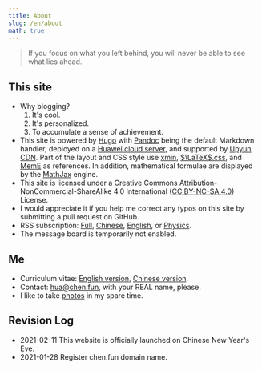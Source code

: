 ```yaml
---
title: About
slug: /en/about
math: true
---
```


> If you focus on what you left behind, you will never be able to see what lies ahead.

## This site

- Why blogging?
  1. It's cool.
  2. It's personalized.
  3. To accumulate a sense of achievement.
- This site is powered by [Hugo](https://gohugo.io/) with [Pandoc](https://pandoc.org/) being the default Markdown handler, deployed on a [Huawei cloud server](https://activity.huaweicloud.com/cps/recommendstore.html?fromacct=5e9a4441-a665-456a-b905-9ade780e0da0&utm_source=V1g3MDY4NTY=&utm_medium=cps&utm_campaign=201905), and supported by [Upyun CDN](https://console.upyun.com/register/?invite=SkO_nj9ld). Part of the layout and CSS style use [xmin](https://github.com/yihui/hugo-xmin), [$\LaTeX$.css](https://latex.now.sh/), and [MemE](https://github.com/reuixiy/hugo-theme-meme) as references. In addition, mathematical formulae are displayed by the [MathJax](https://www.mathjax.org/) engine. 
- This site is licensed under a Creative Commons Attribution-NonCommercial-ShareAlike 4.0 International ([CC BY-NC-SA 4.0](https://creativecommons.org/licenses/by-nc-sa/4.0/deed)) License.
- I would appreciate it if you help me correct any typos on this site by submitting a pull request on GitHub.
- RSS subscription: [Full](/index.xml), [Chinese](/cn/index.xml), [English](/en/index.xml), or [Physics](/phys/index.xml).
- The message board is temporarily not enabled.

## Me

- Curriculum vitae: [English version](/en/cv/), [Chinese version](/zh/cv/).
- Contact: [hua@chen.fun](mailto:hua@chen.fun), with your REAL name, please.
- I like to take [photos](https://500px.com/p/vcg-hahey?stats_source=search&stats_medium=photo_grid&view=photos) in my spare time.

## Revision Log

- 2021-02-11 This website is officially launched on Chinese New Year's Eve.
- 2021-01-28 Register chen.fun domain name.